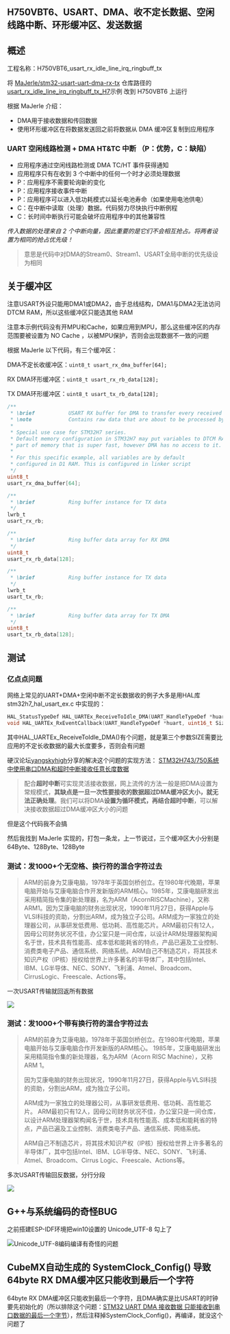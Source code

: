## H750VBT6、USART、DMA、收不定长数据、空闲线路中断、环形缓冲区、发送数据

## 概述

工程名称：H750VBT6_usart_rx_idle_line_irq_ringbuff_tx

将 [MaJerle/stm32-usart-uart-dma-rx-tx](https://github.com/MaJerle/stm32-usart-uart-dma-rx-tx) 仓库路径的 [usart_rx_idle_line_irq_ringbuff_tx_H7](http://stm32-usart-uart-dma-rx-tx/projects/usart_rx_idle_line_irq_ringbuff_tx_H7/ )示例 改到 H750VBT6 上运行

根据 MaJerle 介绍：

- DMA用于接收数据和传回数据
- 使用环形缓冲区在将数据发送回之前将数据从 DMA 缓冲区复制到应用程序

### UART 空闲线路检测 + DMA HT&TC 中断	（P：优势，C：缺陷）

- 应用程序通过空闲线路检测或 DMA TC/HT 事件获得通知
- 应用程序只有在收到 3 个中断中的任何一个时才必须处理数据
- P：应用程序不需要轮询新的变化
- P：应用程序接收事件中断
- P：应用程序可以进入低功耗模式以延长电池寿命（如果使用电池供电）
- C：在中断中读取（处理）数据。代码努力尽快执行中断例程
- C：长时间中断执行可能会破坏应用程序中的其他兼容性

*传入数据的处理来自 2 个中断向量，因此重要的是它们不会相互抢占。将两者设置为相同的抢占优先级！*

> 意思是代码中对DMA的Stream0、Stream1、USART全局中断的优先级设为相同

## 关于缓冲区

注意USART外设只能用DMA1或DMA2，由于总线结构，DMA1与DMA2无法访问 DTCM RAM，所以这些缓冲区只能选其他 RAM

注意本示例代码没有开MPU和Cache，如果应用到MPU，那么这些缓冲区的内存范围要被设置为 NO Cache ，以被MPU保护，否则会出现数据不一致的问题

根据 MaJerle 以下代码，有三个缓冲区：

DMA不定长收缓冲区：`uint8_t usart_rx_dma_buffer[64];`

RX DMA环形缓冲区：`uint8_t usart_rx_rb_data[128];`

TX DMA环形缓冲区：`uint8_t usart_tx_rb_data[128];`

```c
/**
 * \brief           USART RX buffer for DMA to transfer every received byte RX
 * \note            Contains raw data that are about to be processed by different events
 *
 * Special use case for STM32H7 series.
 * Default memory configuration in STM32H7 may put variables to DTCM RAM,
 * part of memory that is super fast, however DMA has no access to it.
 *
 * For this specific example, all variables are by default
 * configured in D1 RAM. This is configured in linker script
 */
uint8_t
usart_rx_dma_buffer[64];

/**
 * \brief           Ring buffer instance for TX data
 */
lwrb_t
usart_rx_rb;

/**
 * \brief           Ring buffer data array for RX DMA
 */
uint8_t
usart_rx_rb_data[128];

/**
 * \brief           Ring buffer instance for TX data
 */
lwrb_t
usart_tx_rb;

/**
 * \brief           Ring buffer data array for TX DMA
 */
uint8_t
usart_tx_rb_data[128];
```

## 测试

### 亿点点问题

网络上常见的UART+DMA+空闲中断不定长数据收的例子大多是用HAL库 stm32h7_hal_usart_ex.c 中实现的：

```c
HAL_StatusTypeDef HAL_UARTEx_ReceiveToIdle_DMA(UART_HandleTypeDef *huart, uint8_t *pData, uint16_t Size);
void HAL_UARTEx_RxEventCallback(UART_HandleTypeDef *huart, uint16_t Size)
```

其中HAL_UARTEx_ReceiveToIdle_DMA()有个问题，就是第三个参数SIZE需要比应用的不定长收数据的最大长度要多，否则会有问题

硬汉论坛[yangskyhigh](https://www.armbbs.cn/home.php?mod=space&uid=10234)分享的解决这个问题的实现方法： [STM32H743/750系统中使用串口DMA和超时中断接收任意长度数据](https://www.armbbs.cn/forum.php?mod=viewthread&tid=97172)

> 配合**超时中断**可实现灵活接收数据，网上流传的方法一般是把DMA设置为常规模式，**其缺点是一旦一次性要接收的数据超过DMA缓冲区大小，就无法正确处理**。我们可以将DMA**设置为循环模式，再结合超时中断**，可以解决接收数据超过DMA缓冲区大小的问题

但是这个代码我不会搞

然后我找到 MaJerle  实现的，打包一条龙，上一节说过，三个缓冲区大小分别是 64Byte、128Byte、128Byte

### 测试：发1000+个无空格、换行符的混合字符过去

> ARM的前身为艾康电脑，1978年于英国剑桥创立。在1980年代晚期，苹果电脑开始与艾康电脑合作开发新版的ARM核心。1985年，艾康电脑研发出采用精简指令集的新处理器，名为ARM（AcornRISCMachine），又称ARM1。因为艾康电脑的财务出现状况，1990年11月27日，获得Apple与VLSI科技的资助，分割出ARM，成为独立子公司。ARM成为一家独立的处理器公司，从事研发低费用、低功耗、高性能芯片。ARM最初只有12人，因母公司财务状况不佳，办公室只是一间仓库，以设计ARM处理器架构闻名于世，技术具有性能高、成本低和能耗省的特点，产品已遍及工业控制、消费类电子产品、通信系统、网络系统。ARM自己不制造芯片，将其技术知识产权（IP核）授权给世界上许多著名的半导体厂，其中包括Intel、IBM、LG半导体、NEC、SONY、飞利浦、Atmel、Broadcom、CirrusLogic、Freescale、Actions等。

一次USART传输就回返所有数据

![](Images/发1000+个无空格、换行符的混合字符.png)

### 测试：发1000+个带有换行符的混合字符过去

> ARM的前身为艾康电脑，1978年于英国剑桥创立。在1980年代晚期，苹果电脑开始与艾康电脑合作开发新版的ARM核心。
> 1985年，艾康电脑研发出采用精简指令集的新处理器，名为ARM（Acorn RISC Machine），又称ARM 1。
>
> 因为艾康电脑的财务出现状况，1990年11月27日，获得Apple与VLSI科技的资助，分割出ARM，成为独立子公司。
>
> ARM成为一家独立的处理器公司，从事研发低费用、低功耗、高性能芯片。
> ARM最初只有12人，因母公司财务状况不佳，办公室只是一间仓库，以设计ARM处理器架构闻名于世，技术具有性能高、成本低和能耗省的特点，产品已遍及工业控制、消费类电子产品、通信系统、网络系统。
>
> ARM自己不制造芯片，将其技术知识产权（IP核）授权给世界上许多著名的半导体厂，其中包括Intel、IBM、LG半导体、NEC、SONY、飞利浦、Atmel、Broadcom、Cirrus Logic、Freescale、Actions等。

多次USART传输回反数据，分行分段

![](Images/发送1000多个穿插换行符的混合字符，远大于缓冲区大小.png)

## G++与系统编码的奇怪BUG

之前搭建ESP-IDF环境把win10设置的 Unicode_UTF-8 勾上了

![Unicode_UTF-8编码编译有奇怪的问题](Images/Unicode_UTF-8编码编译有奇怪的问题.png)

## CubeMX自动生成的   SystemClock_Config() 导致  64byte RX DMA缓冲区只能收到最后一个字符

64byte RX DMA缓冲区只能收到最后一个字符，且DMA确实是比USART的时钟要先初始化的（所以排除这个问题：[STM32 UART DMA 接收数据 只能接收到串口数据的最后一个字节](https://blog.csdn.net/qs521/article/details/108468002)），然后注释掉SystemClock_Config()，再编译，就没这个问题了

